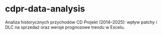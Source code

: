 # cdpr-data-analysis
Analiza historycznych przychodów CD Projekt (2014–2025): wpływ patchy i DLC na sprzedaż oraz wersje prognozowe trendu w Excelu.
